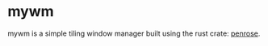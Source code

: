 # mywm

mywm is a simple tiling window manager built using the rust crate: [penrose](https://github.com/sminez/penrose).
